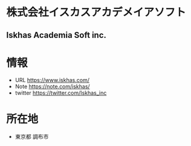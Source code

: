 # 株式会社イスカスアカデメイアソフト
## Iskhas Academia Soft inc.


# 情報
- URL https://www.iskhas.com/
- Note https://note.com/iskhas/
- twitter https://twitter.com/Iskhas_inc

# 所在地
- 東京都 調布市


<!--
**iskhas-hq/iskhas-hq** is a ✨ _special_ ✨ repository because its `README.md` (this file) appears on your GitHub profile.

Here are some ideas to get you started:

- 🔭 I’m currently working on ...
- 🌱 I’m currently learning ...
- 👯 I’m looking to collaborate on ...
- 🤔 I’m looking for help with ...
- 💬 Ask me about ...
- 📫 How to reach me: ...
- 😄 Pronouns: ...
- ⚡ Fun fact: ...
-->
